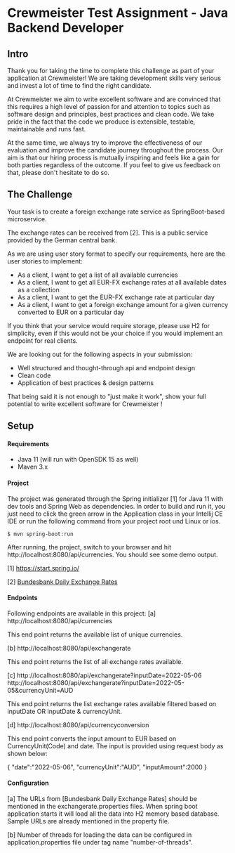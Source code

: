 # Crewmeister Test Assignment - Java Backend Developer

## Intro
Thank you for taking the time to complete this challenge as part of your application at Crewmeister!
We are taking development skills very serious and invest a lot of time to find the right candidate. 

At Crewmeister we aim to write excellent software and are convinced that this requires a high level of passion for and 
attention to topics such as software design and principles, best practices and clean code. We take pride in the fact
that the code we produce is extensible, testable, maintainable and runs fast.  

At the same time, we always try to improve the effectiveness of our evaluation and improve the candidate journey
throughout the process. Our aim is that our hiring process is mutually inspiring and feels like a gain for
both parties regardless of the outcome. If you feel to give us feedback on that, please don't hesitate to do so. 

## The Challenge

Your task is to create a foreign exchange rate service as SpringBoot-based microservice. 

The exchange rates can be received from [2]. This is a public service provided by the German central bank.

As we are using user story format to specify our requirements, here are the user stories to implement:

- As a client, I want to get a list of all available currencies
- As a client, I want to get all EUR-FX exchange rates at all available dates as a collection
- As a client, I want to get the EUR-FX exchange rate at particular day
- As a client, I want to get a foreign exchange amount for a given currency converted to EUR on a particular day

If you think that your service would require storage, please use H2 for simplicity, even if this would not be your choice if 
you would implement an endpoint for real clients. 

We are looking out for the following aspects in your submission:
- Well structured and thought-through api and endpoint design 
- Clean code
- Application of best practices & design patterns


That being said it is not enough to "just make it work", show your full potential to write excellent software
 for Crewmeister ! 
 
## Setup
#### Requirements
- Java 11 (will run with OpenSDK 15 as well)
- Maven 3.x

#### Project
The project was generated through the Spring initializer [1] for Java
 11 with dev tools and Spring Web as dependencies. In order to build and 
 run it, you just need to click the green arrow in the Application class in your Intellij 
 CE IDE or run the following command from your project root und Linux or ios. 

````shell script
$ mvn spring-boot:run
````

After running, the project, switch to your browser and hit http://localhost:8080/api/currencies. You should see some 
demo output. 


[1] https://start.spring.io/

[2] [Bundesbank Daily Exchange Rates](https://www.bundesbank.de/dynamic/action/en/statistics/time-series-databases/time-series-databases/759784/759784?statisticType=BBK_ITS&listId=www_sdks_b01012_3&treeAnchor=WECHSELKURSE)



#### Endpoints

Following endpoints are available in this project:
[a] http://localhost:8080/api/currencies

This end point returns the available list of unique currencies. 

[b] http://localhost:8080/api/exchangerate

This end point returns the list of all exchange rates available.

[c] 
http://localhost:8080/api/exchangerate?inputDate=2022-05-06
http://localhost:8080/api/exchangerate?inputDate=2022-05-05&currencyUnit=AUD

This end point returns the list exchange rates available filtered based on inputDate OR inputDate & currencyUnit.

[d] http://localhost:8080/api/currencyconversion

This end point converts the input amount to EUR based on CurrencyUnit(Code) and date. The input is provided using request body as shown below:

{
"date":"2022-05-06",
"currencyUnit":"AUD",
"inputAmount":2000
}

#### Configuration

[a] The URLs from [Bundesbank Daily Exchange Rates] should be mentioned in the exchangerate.properties files. When spring boot application starts it will load all the data into H2 memory based database. Sample URLs are already mentioned in the property file.

[b] Number of threads for loading the data can be configured in application.properties file under tag name "number-of-threads".